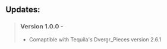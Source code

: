 <h2> Updates: </h2>

> ### Version 1.0.0 - 
> - Comaptible with Tequila's Dvergr_Pieces version 2.6.1